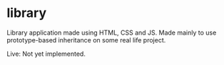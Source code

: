# library

Library application made using HTML, CSS and JS. Made mainly to use prototype-based inheritance on some real life project.

Live: Not yet implemented.
